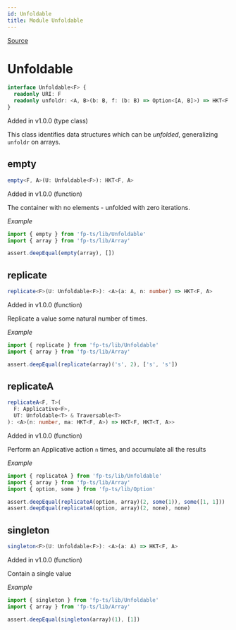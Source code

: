 ```yaml
---
id: Unfoldable
title: Module Unfoldable
---
```


[Source](https://github.com/gcanti/fp-ts/blob/master/src/Unfoldable.ts)

# Unfoldable

```ts
interface Unfoldable<F> {
  readonly URI: F
  readonly unfoldr: <A, B>(b: B, f: (b: B) => Option<[A, B]>) => HKT<F, A>
}
```

Added in v1.0.0 (type class)

This class identifies data structures which can be _unfolded_, generalizing `unfoldr` on arrays.

## empty

```ts
empty<F, A>(U: Unfoldable<F>): HKT<F, A>
```

Added in v1.0.0 (function)

The container with no elements - unfolded with zero iterations.

_Example_

```ts
import { empty } from 'fp-ts/lib/Unfoldable'
import { array } from 'fp-ts/lib/Array'

assert.deepEqual(empty(array), [])
```

## replicate

```ts
replicate<F>(U: Unfoldable<F>): <A>(a: A, n: number) => HKT<F, A>
```

Added in v1.0.0 (function)

Replicate a value some natural number of times.

_Example_

```ts
import { replicate } from 'fp-ts/lib/Unfoldable'
import { array } from 'fp-ts/lib/Array'

assert.deepEqual(replicate(array)('s', 2), ['s', 's'])
```

## replicateA

```ts
replicateA<F, T>(
  F: Applicative<F>,
  UT: Unfoldable<T> & Traversable<T>
): <A>(n: number, ma: HKT<F, A>) => HKT<F, HKT<T, A>>
```

Added in v1.0.0 (function)

Perform an Applicative action `n` times, and accumulate all the results

_Example_

```ts
import { replicateA } from 'fp-ts/lib/Unfoldable'
import { array } from 'fp-ts/lib/Array'
import { option, some } from 'fp-ts/lib/Option'

assert.deepEqual(replicateA(option, array)(2, some(1)), some([1, 1]))
assert.deepEqual(replicateA(option, array)(2, none), none)
```

## singleton

```ts
singleton<F>(U: Unfoldable<F>): <A>(a: A) => HKT<F, A>
```

Added in v1.0.0 (function)

Contain a single value

_Example_

```ts
import { singleton } from 'fp-ts/lib/Unfoldable'
import { array } from 'fp-ts/lib/Array'

assert.deepEqual(singleton(array)(1), [1])
```
